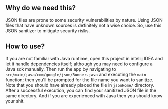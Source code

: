 ## Why do we need this?
JSON files are prone to some security vulnerabilities by nature. Using JSON files that have unknown sources is definitely not a 
wise choice. So, use this JSON sanitizer to mitigate security risks.
## How to use?
If you are not familiar with Java runtime, open this project in intellij IDEA and let it handle dependencies itself; although you
may need to configure a Java sdk manually. Then run the app by navigating to `src/main/java/com/google/json/Runner.java` and executing
the `main` function; then you'll be prompted for the file name you want to sanitize. Note that you should have already placed the file 
in `jsonHome/` directory. After a successful execution, you can find your sanitized JSON file in the same directory. 
And if you are experienced with Java then you should know your shit.
